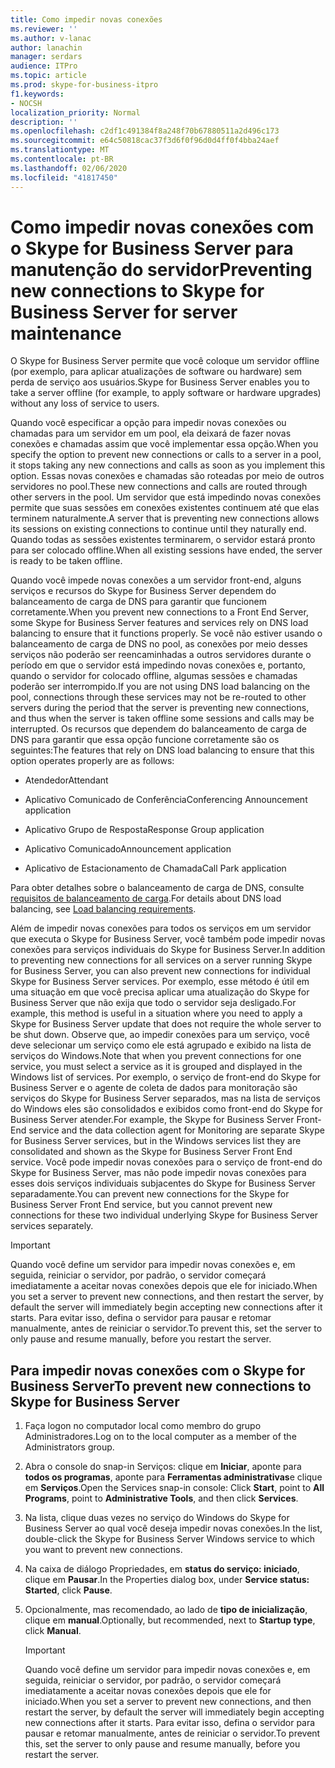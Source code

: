 ```yaml
---
title: Como impedir novas conexões
ms.reviewer: ''
ms.author: v-lanac
author: lanachin
manager: serdars
audience: ITPro
ms.topic: article
ms.prod: skype-for-business-itpro
f1.keywords:
- NOCSH
localization_priority: Normal
description: ''
ms.openlocfilehash: c2df1c491384f8a248f70b67880511a2d496c173
ms.sourcegitcommit: e64c50818cac37f3d6f0f96d0d4ff0f4bba24aef
ms.translationtype: MT
ms.contentlocale: pt-BR
ms.lasthandoff: 02/06/2020
ms.locfileid: "41817450"
---
```

# <a name="preventing-new-connections-to-skype-for-business-server-for-server-maintenance"></a><span data-ttu-id="074aa-102">Como impedir novas conexões com o Skype for Business Server para manutenção do servidor</span><span class="sxs-lookup"><span data-stu-id="074aa-102">Preventing new connections to Skype for Business Server for server maintenance</span></span>


<span data-ttu-id="074aa-103">O Skype for Business Server permite que você coloque um servidor offline (por exemplo, para aplicar atualizações de software ou hardware) sem perda de serviço aos usuários.</span><span class="sxs-lookup"><span data-stu-id="074aa-103">Skype for Business Server enables you to take a server offline (for example, to apply software or hardware upgrades) without any loss of service to users.</span></span>

<span data-ttu-id="074aa-104">Quando você especificar a opção para impedir novas conexões ou chamadas para um servidor em um pool, ela deixará de fazer novas conexões e chamadas assim que você implementar essa opção.</span><span class="sxs-lookup"><span data-stu-id="074aa-104">When you specify the option to prevent new connections or calls to a server in a pool, it stops taking any new connections and calls as soon as you implement this option.</span></span> <span data-ttu-id="074aa-105">Essas novas conexões e chamadas são roteadas por meio de outros servidores no pool.</span><span class="sxs-lookup"><span data-stu-id="074aa-105">These new connections and calls are routed through other servers in the pool.</span></span> <span data-ttu-id="074aa-106">Um servidor que está impedindo novas conexões permite que suas sessões em conexões existentes continuem até que elas terminem naturalmente.</span><span class="sxs-lookup"><span data-stu-id="074aa-106">A server that is preventing new connections allows its sessions on existing connections to continue until they naturally end.</span></span> <span data-ttu-id="074aa-107">Quando todas as sessões existentes terminarem, o servidor estará pronto para ser colocado offline.</span><span class="sxs-lookup"><span data-stu-id="074aa-107">When all existing sessions have ended, the server is ready to be taken offline.</span></span>

<span data-ttu-id="074aa-108">Quando você impede novas conexões a um servidor front-end, alguns serviços e recursos do Skype for Business Server dependem do balanceamento de carga de DNS para garantir que funcionem corretamente.</span><span class="sxs-lookup"><span data-stu-id="074aa-108">When you prevent new connections to a Front End Server, some Skype for Business Server features and services rely on DNS load balancing to ensure that it functions properly.</span></span> <span data-ttu-id="074aa-109">Se você não estiver usando o balanceamento de carga de DNS no pool, as conexões por meio desses serviços não poderão ser reencaminhadas a outros servidores durante o período em que o servidor está impedindo novas conexões e, portanto, quando o servidor for colocado offline, algumas sessões e chamadas poderão ser interrompido.</span><span class="sxs-lookup"><span data-stu-id="074aa-109">If you are not using DNS load balancing on the pool, connections through these services may not be re-routed to other servers during the period that the server is preventing new connections, and thus when the server is taken offline some sessions and calls may be interrupted.</span></span> <span data-ttu-id="074aa-110">Os recursos que dependem do balanceamento de carga de DNS para garantir que essa opção funcione corretamente são os seguintes:</span><span class="sxs-lookup"><span data-stu-id="074aa-110">The features that rely on DNS load balancing to ensure that this option operates properly are as follows:</span></span>

  - <span data-ttu-id="074aa-111">Atendedor</span><span class="sxs-lookup"><span data-stu-id="074aa-111">Attendant</span></span>

  - <span data-ttu-id="074aa-112">Aplicativo Comunicado de Conferência</span><span class="sxs-lookup"><span data-stu-id="074aa-112">Conferencing Announcement application</span></span>

  - <span data-ttu-id="074aa-113">Aplicativo Grupo de Resposta</span><span class="sxs-lookup"><span data-stu-id="074aa-113">Response Group application</span></span>

  - <span data-ttu-id="074aa-114">Aplicativo Comunicado</span><span class="sxs-lookup"><span data-stu-id="074aa-114">Announcement application</span></span>

  - <span data-ttu-id="074aa-115">Aplicativo de Estacionamento de Chamada</span><span class="sxs-lookup"><span data-stu-id="074aa-115">Call Park application</span></span>

<span data-ttu-id="074aa-116">Para obter detalhes sobre o balanceamento de carga de DNS, consulte [requisitos de balanceamento de carga](../../plan-your-deployment/network-requirements/load-balancing.md).</span><span class="sxs-lookup"><span data-stu-id="074aa-116">For details about DNS load balancing, see [Load balancing requirements](../../plan-your-deployment/network-requirements/load-balancing.md).</span></span>

<span data-ttu-id="074aa-117">Além de impedir novas conexões para todos os serviços em um servidor que executa o Skype for Business Server, você também pode impedir novas conexões para serviços individuais do Skype for Business Server.</span><span class="sxs-lookup"><span data-stu-id="074aa-117">In addition to preventing new connections for all services on a server running Skype for Business Server, you can also prevent new connections for individual Skype for Business Server services.</span></span> <span data-ttu-id="074aa-118">Por exemplo, esse método é útil em uma situação em que você precisa aplicar uma atualização do Skype for Business Server que não exija que todo o servidor seja desligado.</span><span class="sxs-lookup"><span data-stu-id="074aa-118">For example, this method is useful in a situation where you need to apply a Skype for Business Server update that does not require the whole server to be shut down.</span></span> <span data-ttu-id="074aa-119">Observe que, ao impedir conexões para um serviço, você deve selecionar um serviço como ele está agrupado e exibido na lista de serviços do Windows.</span><span class="sxs-lookup"><span data-stu-id="074aa-119">Note that when you prevent connections for one service, you must select a service as it is grouped and displayed in the Windows list of services.</span></span> <span data-ttu-id="074aa-120">Por exemplo, o serviço de front-end do Skype for Business Server e o agente de coleta de dados para monitoração são serviços do Skype for Business Server separados, mas na lista de serviços do Windows eles são consolidados e exibidos como front-end do Skype for Business Server atender.</span><span class="sxs-lookup"><span data-stu-id="074aa-120">For example, the Skype for Business Server Front-End service and the data collection agent for Monitoring are separate Skype for Business Server services, but in the Windows services list they are consolidated and shown as the Skype for Business Server Front End service.</span></span> <span data-ttu-id="074aa-121">Você pode impedir novas conexões para o serviço de front-end do Skype for Business Server, mas não pode impedir novas conexões para esses dois serviços individuais subjacentes do Skype for Business Server separadamente.</span><span class="sxs-lookup"><span data-stu-id="074aa-121">You can prevent new connections for the Skype for Business Server Front End service, but you cannot prevent new connections for these two individual underlying Skype for Business Server services separately.</span></span>

> [!IMPORTANT]
> <span data-ttu-id="074aa-122">Quando você define um servidor para impedir novas conexões e, em seguida, reiniciar o servidor, por padrão, o servidor começará imediatamente a aceitar novas conexões depois que ele for iniciado.</span><span class="sxs-lookup"><span data-stu-id="074aa-122">When you set a server to prevent new connections, and then restart the server, by default the server will immediately begin accepting new connections after it starts.</span></span> <span data-ttu-id="074aa-123">Para evitar isso, defina o servidor para pausar e retomar manualmente, antes de reiniciar o servidor.</span><span class="sxs-lookup"><span data-stu-id="074aa-123">To prevent this, set the server to only pause and resume manually, before you restart the server.</span></span>

## <a name="to-prevent-new-connections-to-skype-for-business-server"></a><span data-ttu-id="074aa-124">Para impedir novas conexões com o Skype for Business Server</span><span class="sxs-lookup"><span data-stu-id="074aa-124">To prevent new connections to Skype for Business Server</span></span>

1.  <span data-ttu-id="074aa-125">Faça logon no computador local como membro do grupo Administradores.</span><span class="sxs-lookup"><span data-stu-id="074aa-125">Log on to the local computer as a member of the Administrators group.</span></span>

2.  <span data-ttu-id="074aa-126">Abra o console do snap-in Serviços: clique em **Iniciar**, aponte para **todos os programas**, aponte para **Ferramentas administrativas**e clique em **Serviços**.</span><span class="sxs-lookup"><span data-stu-id="074aa-126">Open the Services snap-in console: Click **Start**, point to **All Programs**, point to **Administrative Tools**, and then click **Services**.</span></span>

3.  <span data-ttu-id="074aa-127">Na lista, clique duas vezes no serviço do Windows do Skype for Business Server ao qual você deseja impedir novas conexões.</span><span class="sxs-lookup"><span data-stu-id="074aa-127">In the list, double-click the Skype for Business Server Windows service to which you want to prevent new connections.</span></span>

4.  <span data-ttu-id="074aa-128">Na caixa de diálogo Propriedades, em **status do serviço: iniciado**, clique em **Pausar**.</span><span class="sxs-lookup"><span data-stu-id="074aa-128">In the Properties dialog box, under **Service status: Started**, click **Pause**.</span></span>

5.  <span data-ttu-id="074aa-129">Opcionalmente, mas recomendado, ao lado de **tipo de inicialização**, clique em **manual**.</span><span class="sxs-lookup"><span data-stu-id="074aa-129">Optionally, but recommended, next to **Startup type**, click **Manual**.</span></span>
    
    > [!IMPORTANT]
    > <span data-ttu-id="074aa-130">Quando você define um servidor para impedir novas conexões e, em seguida, reiniciar o servidor, por padrão, o servidor começará imediatamente a aceitar novas conexões depois que ele for iniciado.</span><span class="sxs-lookup"><span data-stu-id="074aa-130">When you set a server to prevent new connections, and then restart the server, by default the server will immediately begin accepting new connections after it starts.</span></span> <span data-ttu-id="074aa-131">Para evitar isso, defina o servidor para pausar e retomar manualmente, antes de reiniciar o servidor.</span><span class="sxs-lookup"><span data-stu-id="074aa-131">To prevent this, set the server to only pause and resume manually, before you restart the server.</span></span>
